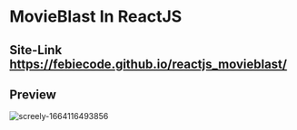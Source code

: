# MovieBlast In ReactJS

## Site-Link https://febiecode.github.io/reactjs_movieblast/

## Preview 
![screely-1664116493856](https://user-images.githubusercontent.com/93641901/192149355-280c3b40-1bfe-4ef1-a0b6-cbf85b16247c.png)
